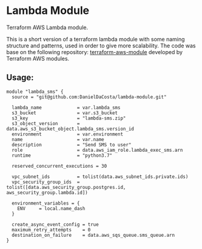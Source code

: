 # Lambda Module
Terraform AWS Lambda module.

This is a short version of a terraform lambda module with some naming structure and patterns, used in order to give more scalability. The code was base on the following repository: [terraform-aws-module](https://github.com/terraform-aws-modules/terraform-aws-lambda) developed by Terraform AWS modules.

## Usage:

```
module "lambda_sms" {
  source = "git@github.com:DanielDaCosta/lambda-module.git"

  lambda_name             = var.lambda_sms
  s3_bucket               = var.s3_bucket
  s3_key                  = "lambda-sms.zip"
  s3_object_version       = data.aws_s3_bucket_object.lambda_sms.version_id
  environment             = var.environment
  name                    = var.name
  description             = "Send SMS to user"
  role                    = data.aws_iam_role.lambda_exec_sms.arn
  runtime                 = "python3.7"

  reserved_concurrent_executions = 30

  vpc_subnet_ids          = tolist(data.aws_subnet_ids.private.ids)
  vpc_security_group_ids  = tolist([data.aws_security_group.postgres.id, aws_security_group.lambda.id])

  environment_variables = {
    ENV     = local.name_dash
  }

  create_async_event_config = true
  maximum_retry_attempts    = 0
  destination_on_failure    = data.aws_sqs_queue.sms_queue.arn
}
```

